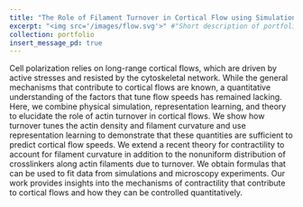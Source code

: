 ```yaml
---
title: "The Role of Filament Turnover in Cortical Flow using Simulations and Representation Learning"
excerpt: "<img src='/images/flow.svg'>" #"Short description of portfolio item number 1<br/><img src='/images/proposal.svg'>"
collection: portfolio
insert_message_pd: true
---
```

Cell polarization relies on long-range cortical flows, which are driven by active stresses and resisted by the cytoskeletal network. While the general mechanisms that contribute to cortical flows are known, a quantitative understanding of the factors that tune flow speeds has remained lacking. Here, we combine physical simulation, representation learning, and theory to elucidate the role of actin turnover in cortical flows. We show how turnover tunes the actin density and filament curvature and use representation learning to demonstrate that these quantities are sufficient to predict cortical flow speeds. We extend a recent theory for contractility to account for filament curvature in addition to the nonuniform distribution of crosslinkers along actin filaments due to turnover. We obtain formulas that can be used to fit data from simulations and microscopy experiments. Our work provides insights into the mechanisms of contractility that contribute to cortical flows and how they can be controlled quantitatively.


